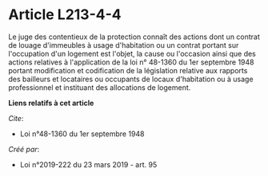# Article L213-4-4

Le juge des contentieux de la protection connaît des actions dont un contrat de louage d'immeubles à usage d'habitation ou un
contrat portant sur l'occupation d'un logement est l'objet, la cause ou l'occasion ainsi que des actions relatives à
l'application de la loi n° 48-1360 du 1er septembre 1948 portant modification et codification de la législation relative aux
rapports des bailleurs et locataires ou occupants de locaux d'habitation ou à usage professionnel et instituant des
allocations de logement.

**Liens relatifs à cet article**

_Cite_:

  - Loi n°48-1360 du 1er septembre 1948

_Créé par_:

  - Loi n°2019-222 du 23 mars 2019 - art. 95
